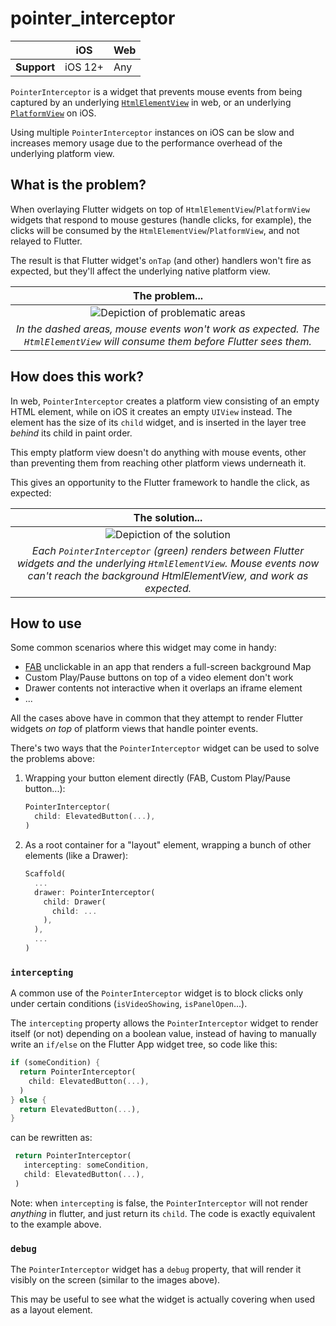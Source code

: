 # pointer_interceptor

|             | iOS     | Web |
| ----------- | ------- | --- |
| **Support** | iOS 12+ | Any |

`PointerInterceptor` is a widget that prevents mouse events from being captured by an underlying [`HtmlElementView`](https://api.flutter.dev/flutter/widgets/HtmlElementView-class.html) in web, or an underlying [`PlatformView`](https://api.flutter.dev/flutter/widgets/PlatformViewLink-class.html) on iOS.

Using multiple `PointerInterceptor` instances on iOS can be slow and increases memory usage due to the performance overhead of the underlying platform view.

## What is the problem?

When overlaying Flutter widgets on top of `HtmlElementView`/`PlatformView` widgets that respond to mouse gestures (handle clicks, for example), the clicks will be consumed by the `HtmlElementView`/`PlatformView`, and not relayed to Flutter.

The result is that Flutter widget's `onTap` (and other) handlers won't fire as expected, but they'll affect the underlying native platform view.

|                                                                                               The problem...                                                                                               |
| :--------------------------------------------------------------------------------------------------------------------------------------------------------------------------------------------------------: |
| ![Depiction of problematic areas](https://raw.githubusercontent.com/flutter/packages/cb6dbcdd230528c0c246c81d93386c512f9a23d0/packages/pointer_interceptor/pointer_interceptor/doc/img/affected-areas.png) |
|                                       _In the dashed areas, mouse events won't work as expected. The `HtmlElementView` will consume them before Flutter sees them._                                        |

## How does this work?

In web, `PointerInterceptor` creates a platform view consisting of an empty HTML element, while on iOS it creates an empty `UIView` instead. The element has the size of its `child` widget, and is inserted in the layer tree _behind_ its child in paint order.

This empty platform view doesn't do anything with mouse events, other than preventing them from reaching other platform views underneath it.

This gives an opportunity to the Flutter framework to handle the click, as expected:

|                                                                                          The solution...                                                                                           |
| :------------------------------------------------------------------------------------------------------------------------------------------------------------------------------------------------: |
| ![Depiction of the solution](https://raw.githubusercontent.com/flutter/packages/cb6dbcdd230528c0c246c81d93386c512f9a23d0/packages/pointer_interceptor/pointer_interceptor/doc/img/fixed-areas.png) |
|    _Each `PointerInterceptor` (green) renders between Flutter widgets and the underlying `HtmlElementView`. Mouse events now can't reach the background HtmlElementView, and work as expected._    |

## How to use

Some common scenarios where this widget may come in handy:

- [FAB](https://api.flutter.dev/flutter/material/FloatingActionButton-class.html) unclickable in an app that renders a full-screen background Map
- Custom Play/Pause buttons on top of a video element don't work
- Drawer contents not interactive when it overlaps an iframe element
- ...

All the cases above have in common that they attempt to render Flutter widgets _on top_ of platform views that handle pointer events.

There's two ways that the `PointerInterceptor` widget can be used to solve the problems above:

1. Wrapping your button element directly (FAB, Custom Play/Pause button...):

   ```dart
   PointerInterceptor(
     child: ElevatedButton(...),
   )
   ```

2. As a root container for a "layout" element, wrapping a bunch of other elements (like a Drawer):

   ```dart
   Scaffold(
     ...
     drawer: PointerInterceptor(
       child: Drawer(
         child: ...
       ),
     ),
     ...
   )
   ```

### `intercepting`

A common use of the `PointerInterceptor` widget is to block clicks only under
certain conditions (`isVideoShowing`, `isPanelOpen`...).

The `intercepting` property allows the `PointerInterceptor` widget to render
itself (or not) depending on a boolean value, instead of having to manually
write an `if/else` on the Flutter App widget tree, so code like this:

```dart
if (someCondition) {
  return PointerInterceptor(
    child: ElevatedButton(...),
  )
} else {
  return ElevatedButton(...),
}
```

can be rewritten as:

```dart
 return PointerInterceptor(
   intercepting: someCondition,
   child: ElevatedButton(...),
 )
```

Note: when `intercepting` is false, the `PointerInterceptor` will not render
_anything_ in flutter, and just return its `child`. The code is exactly
equivalent to the example above.

### `debug`

The `PointerInterceptor` widget has a `debug` property, that will render it visibly on the screen (similar to the images above).

This may be useful to see what the widget is actually covering when used as a layout element.
